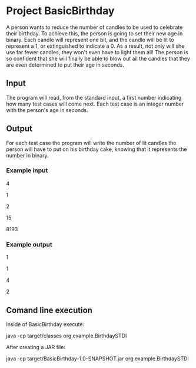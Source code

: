 # Project BasicBirthday 

A person wants to reduce the number of candles to be used to celebrate their birthday.
To achieve this, the person is going to set their new age in binary.
Each candle will represent one bit, and the candle will be lit to represent a 1, or extinguished to indicate a 0.
As a result, not only will she use far fewer candles, they won't even have to light them all!
The person is so confident that she will finally be able to blow out all the candles that they are even determined to put their age in seconds.

##  Input

The program will read, from the standard input, a first number indicating how many test cases will come next.
Each test case is an integer number with the person's age in seconds.

## Output

For each test case the program will write the number of lit candles the person will have to put on his birthday cake, knowing that it represents the number in binary. 

### Example input

4

1

2

15

8193

### Example output

1

1

4

2

## Comand line execution

Inside of BasicBirthday execute:

java -cp target/classes org.example.BirthdaySTDI

After creating a JAR file:

java -cp target/BasicBirthday-1.0-SNAPSHOT.jar org.example.BirthdaySTDI